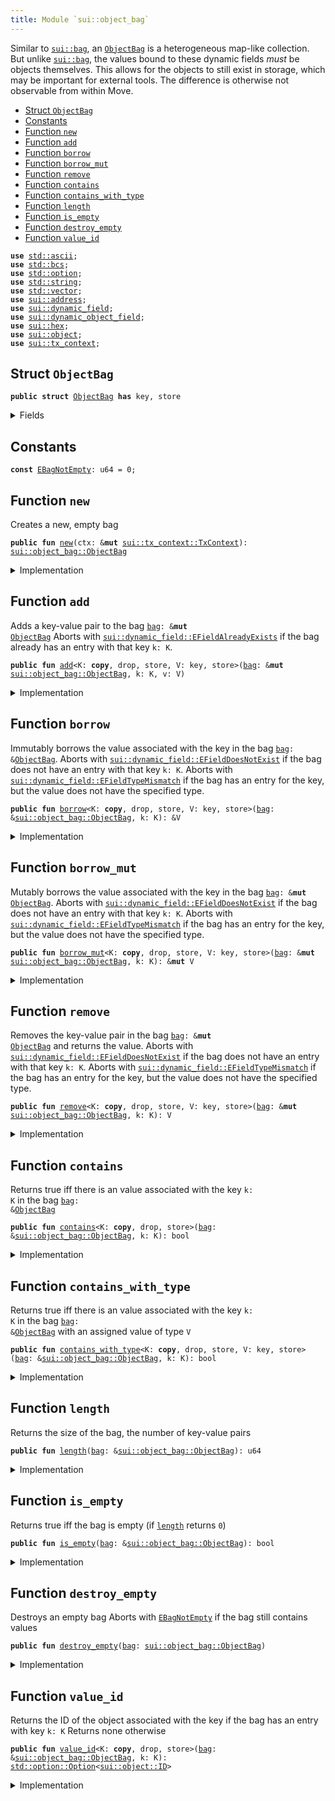 ```yaml
---
title: Module `sui::object_bag`
---
```


Similar to <code><a href="../sui/bag.md#sui_bag">sui::bag</a></code>, an <code><a href="../sui/object_bag.md#sui_object_bag_ObjectBag">ObjectBag</a></code> is a heterogeneous map-like collection. But unlike
<code><a href="../sui/bag.md#sui_bag">sui::bag</a></code>, the values bound to these dynamic fields _must_ be objects themselves. This allows
for the objects to still exist in storage, which may be important for external tools.
The difference is otherwise not observable from within Move.


-  [Struct `ObjectBag`](#sui_object_bag_ObjectBag)
-  [Constants](#@Constants_0)
-  [Function `new`](#sui_object_bag_new)
-  [Function `add`](#sui_object_bag_add)
-  [Function `borrow`](#sui_object_bag_borrow)
-  [Function `borrow_mut`](#sui_object_bag_borrow_mut)
-  [Function `remove`](#sui_object_bag_remove)
-  [Function `contains`](#sui_object_bag_contains)
-  [Function `contains_with_type`](#sui_object_bag_contains_with_type)
-  [Function `length`](#sui_object_bag_length)
-  [Function `is_empty`](#sui_object_bag_is_empty)
-  [Function `destroy_empty`](#sui_object_bag_destroy_empty)
-  [Function `value_id`](#sui_object_bag_value_id)


<pre><code><b>use</b> <a href="../std/ascii.md#std_ascii">std::ascii</a>;
<b>use</b> <a href="../std/bcs.md#std_bcs">std::bcs</a>;
<b>use</b> <a href="../std/option.md#std_option">std::option</a>;
<b>use</b> <a href="../std/string.md#std_string">std::string</a>;
<b>use</b> <a href="../std/vector.md#std_vector">std::vector</a>;
<b>use</b> <a href="../sui/address.md#sui_address">sui::address</a>;
<b>use</b> <a href="../sui/dynamic_field.md#sui_dynamic_field">sui::dynamic_field</a>;
<b>use</b> <a href="../sui/dynamic_object_field.md#sui_dynamic_object_field">sui::dynamic_object_field</a>;
<b>use</b> <a href="../sui/hex.md#sui_hex">sui::hex</a>;
<b>use</b> <a href="../sui/object.md#sui_object">sui::object</a>;
<b>use</b> <a href="../sui/tx_context.md#sui_tx_context">sui::tx_context</a>;
</code></pre>



<a name="sui_object_bag_ObjectBag"></a>

## Struct `ObjectBag`



<pre><code><b>public</b> <b>struct</b> <a href="../sui/object_bag.md#sui_object_bag_ObjectBag">ObjectBag</a> <b>has</b> key, store
</code></pre>



<details>
<summary>Fields</summary>


<dl>
<dt>
<code>id: <a href="../sui/object.md#sui_object_UID">sui::object::UID</a></code>
</dt>
<dd>
 the ID of this bag
</dd>
<dt>
<code>size: u64</code>
</dt>
<dd>
 the number of key-value pairs in the bag
</dd>
</dl>


</details>

<a name="@Constants_0"></a>

## Constants


<a name="sui_object_bag_EBagNotEmpty"></a>



<pre><code><b>const</b> <a href="../sui/object_bag.md#sui_object_bag_EBagNotEmpty">EBagNotEmpty</a>: u64 = 0;
</code></pre>



<a name="sui_object_bag_new"></a>

## Function `new`

Creates a new, empty bag


<pre><code><b>public</b> <b>fun</b> <a href="../sui/object_bag.md#sui_object_bag_new">new</a>(ctx: &<b>mut</b> <a href="../sui/tx_context.md#sui_tx_context_TxContext">sui::tx_context::TxContext</a>): <a href="../sui/object_bag.md#sui_object_bag_ObjectBag">sui::object_bag::ObjectBag</a>
</code></pre>



<details>
<summary>Implementation</summary>


<pre><code><b>public</b> <b>fun</b> <a href="../sui/object_bag.md#sui_object_bag_new">new</a>(ctx: &<b>mut</b> TxContext): <a href="../sui/object_bag.md#sui_object_bag_ObjectBag">ObjectBag</a> {
    <a href="../sui/object_bag.md#sui_object_bag_ObjectBag">ObjectBag</a> {
        id: <a href="../sui/object.md#sui_object_new">object::new</a>(ctx),
        size: 0,
    }
}
</code></pre>



</details>

<a name="sui_object_bag_add"></a>

## Function `add`

Adds a key-value pair to the bag <code><a href="../sui/bag.md#sui_bag">bag</a>: &<b>mut</b> <a href="../sui/object_bag.md#sui_object_bag_ObjectBag">ObjectBag</a></code>
Aborts with <code><a href="../sui/dynamic_field.md#sui_dynamic_field_EFieldAlreadyExists">sui::dynamic_field::EFieldAlreadyExists</a></code> if the bag already has an entry with
that key <code>k: K</code>.


<pre><code><b>public</b> <b>fun</b> <a href="../sui/object_bag.md#sui_object_bag_add">add</a>&lt;K: <b>copy</b>, drop, store, V: key, store&gt;(<a href="../sui/bag.md#sui_bag">bag</a>: &<b>mut</b> <a href="../sui/object_bag.md#sui_object_bag_ObjectBag">sui::object_bag::ObjectBag</a>, k: K, v: V)
</code></pre>



<details>
<summary>Implementation</summary>


<pre><code><b>public</b> <b>fun</b> <a href="../sui/object_bag.md#sui_object_bag_add">add</a>&lt;K: <b>copy</b> + drop + store, V: key + store&gt;(<a href="../sui/bag.md#sui_bag">bag</a>: &<b>mut</b> <a href="../sui/object_bag.md#sui_object_bag_ObjectBag">ObjectBag</a>, k: K, v: V) {
    ofield::add(&<b>mut</b> <a href="../sui/bag.md#sui_bag">bag</a>.id, k, v);
    <a href="../sui/bag.md#sui_bag">bag</a>.size = <a href="../sui/bag.md#sui_bag">bag</a>.size + 1;
}
</code></pre>



</details>

<a name="sui_object_bag_borrow"></a>

## Function `borrow`

Immutably borrows the value associated with the key in the bag <code><a href="../sui/bag.md#sui_bag">bag</a>: &<a href="../sui/object_bag.md#sui_object_bag_ObjectBag">ObjectBag</a></code>.
Aborts with <code><a href="../sui/dynamic_field.md#sui_dynamic_field_EFieldDoesNotExist">sui::dynamic_field::EFieldDoesNotExist</a></code> if the bag does not have an entry with
that key <code>k: K</code>.
Aborts with <code><a href="../sui/dynamic_field.md#sui_dynamic_field_EFieldTypeMismatch">sui::dynamic_field::EFieldTypeMismatch</a></code> if the bag has an entry for the key, but
the value does not have the specified type.


<pre><code><b>public</b> <b>fun</b> <a href="../sui/borrow.md#sui_borrow">borrow</a>&lt;K: <b>copy</b>, drop, store, V: key, store&gt;(<a href="../sui/bag.md#sui_bag">bag</a>: &<a href="../sui/object_bag.md#sui_object_bag_ObjectBag">sui::object_bag::ObjectBag</a>, k: K): &V
</code></pre>



<details>
<summary>Implementation</summary>


<pre><code><b>public</b> <b>fun</b> <a href="../sui/borrow.md#sui_borrow">borrow</a>&lt;K: <b>copy</b> + drop + store, V: key + store&gt;(<a href="../sui/bag.md#sui_bag">bag</a>: &<a href="../sui/object_bag.md#sui_object_bag_ObjectBag">ObjectBag</a>, k: K): &V {
    ofield::borrow(&<a href="../sui/bag.md#sui_bag">bag</a>.id, k)
}
</code></pre>



</details>

<a name="sui_object_bag_borrow_mut"></a>

## Function `borrow_mut`

Mutably borrows the value associated with the key in the bag <code><a href="../sui/bag.md#sui_bag">bag</a>: &<b>mut</b> <a href="../sui/object_bag.md#sui_object_bag_ObjectBag">ObjectBag</a></code>.
Aborts with <code><a href="../sui/dynamic_field.md#sui_dynamic_field_EFieldDoesNotExist">sui::dynamic_field::EFieldDoesNotExist</a></code> if the bag does not have an entry with
that key <code>k: K</code>.
Aborts with <code><a href="../sui/dynamic_field.md#sui_dynamic_field_EFieldTypeMismatch">sui::dynamic_field::EFieldTypeMismatch</a></code> if the bag has an entry for the key, but
the value does not have the specified type.


<pre><code><b>public</b> <b>fun</b> <a href="../sui/object_bag.md#sui_object_bag_borrow_mut">borrow_mut</a>&lt;K: <b>copy</b>, drop, store, V: key, store&gt;(<a href="../sui/bag.md#sui_bag">bag</a>: &<b>mut</b> <a href="../sui/object_bag.md#sui_object_bag_ObjectBag">sui::object_bag::ObjectBag</a>, k: K): &<b>mut</b> V
</code></pre>



<details>
<summary>Implementation</summary>


<pre><code><b>public</b> <b>fun</b> <a href="../sui/object_bag.md#sui_object_bag_borrow_mut">borrow_mut</a>&lt;K: <b>copy</b> + drop + store, V: key + store&gt;(<a href="../sui/bag.md#sui_bag">bag</a>: &<b>mut</b> <a href="../sui/object_bag.md#sui_object_bag_ObjectBag">ObjectBag</a>, k: K): &<b>mut</b> V {
    ofield::borrow_mut(&<b>mut</b> <a href="../sui/bag.md#sui_bag">bag</a>.id, k)
}
</code></pre>



</details>

<a name="sui_object_bag_remove"></a>

## Function `remove`

Removes the key-value pair in the bag <code><a href="../sui/bag.md#sui_bag">bag</a>: &<b>mut</b> <a href="../sui/object_bag.md#sui_object_bag_ObjectBag">ObjectBag</a></code> and returns the value.
Aborts with <code><a href="../sui/dynamic_field.md#sui_dynamic_field_EFieldDoesNotExist">sui::dynamic_field::EFieldDoesNotExist</a></code> if the bag does not have an entry with
that key <code>k: K</code>.
Aborts with <code><a href="../sui/dynamic_field.md#sui_dynamic_field_EFieldTypeMismatch">sui::dynamic_field::EFieldTypeMismatch</a></code> if the bag has an entry for the key, but
the value does not have the specified type.


<pre><code><b>public</b> <b>fun</b> <a href="../sui/object_bag.md#sui_object_bag_remove">remove</a>&lt;K: <b>copy</b>, drop, store, V: key, store&gt;(<a href="../sui/bag.md#sui_bag">bag</a>: &<b>mut</b> <a href="../sui/object_bag.md#sui_object_bag_ObjectBag">sui::object_bag::ObjectBag</a>, k: K): V
</code></pre>



<details>
<summary>Implementation</summary>


<pre><code><b>public</b> <b>fun</b> <a href="../sui/object_bag.md#sui_object_bag_remove">remove</a>&lt;K: <b>copy</b> + drop + store, V: key + store&gt;(<a href="../sui/bag.md#sui_bag">bag</a>: &<b>mut</b> <a href="../sui/object_bag.md#sui_object_bag_ObjectBag">ObjectBag</a>, k: K): V {
    <b>let</b> v = ofield::remove(&<b>mut</b> <a href="../sui/bag.md#sui_bag">bag</a>.id, k);
    <a href="../sui/bag.md#sui_bag">bag</a>.size = <a href="../sui/bag.md#sui_bag">bag</a>.size - 1;
    v
}
</code></pre>



</details>

<a name="sui_object_bag_contains"></a>

## Function `contains`

Returns true iff there is an value associated with the key <code>k: K</code> in the bag <code><a href="../sui/bag.md#sui_bag">bag</a>: &<a href="../sui/object_bag.md#sui_object_bag_ObjectBag">ObjectBag</a></code>


<pre><code><b>public</b> <b>fun</b> <a href="../sui/object_bag.md#sui_object_bag_contains">contains</a>&lt;K: <b>copy</b>, drop, store&gt;(<a href="../sui/bag.md#sui_bag">bag</a>: &<a href="../sui/object_bag.md#sui_object_bag_ObjectBag">sui::object_bag::ObjectBag</a>, k: K): bool
</code></pre>



<details>
<summary>Implementation</summary>


<pre><code><b>public</b> <b>fun</b> <a href="../sui/object_bag.md#sui_object_bag_contains">contains</a>&lt;K: <b>copy</b> + drop + store&gt;(<a href="../sui/bag.md#sui_bag">bag</a>: &<a href="../sui/object_bag.md#sui_object_bag_ObjectBag">ObjectBag</a>, k: K): bool {
    ofield::exists_&lt;K&gt;(&<a href="../sui/bag.md#sui_bag">bag</a>.id, k)
}
</code></pre>



</details>

<a name="sui_object_bag_contains_with_type"></a>

## Function `contains_with_type`

Returns true iff there is an value associated with the key <code>k: K</code> in the bag <code><a href="../sui/bag.md#sui_bag">bag</a>: &<a href="../sui/object_bag.md#sui_object_bag_ObjectBag">ObjectBag</a></code>
with an assigned value of type <code>V</code>


<pre><code><b>public</b> <b>fun</b> <a href="../sui/object_bag.md#sui_object_bag_contains_with_type">contains_with_type</a>&lt;K: <b>copy</b>, drop, store, V: key, store&gt;(<a href="../sui/bag.md#sui_bag">bag</a>: &<a href="../sui/object_bag.md#sui_object_bag_ObjectBag">sui::object_bag::ObjectBag</a>, k: K): bool
</code></pre>



<details>
<summary>Implementation</summary>


<pre><code><b>public</b> <b>fun</b> <a href="../sui/object_bag.md#sui_object_bag_contains_with_type">contains_with_type</a>&lt;K: <b>copy</b> + drop + store, V: key + store&gt;(<a href="../sui/bag.md#sui_bag">bag</a>: &<a href="../sui/object_bag.md#sui_object_bag_ObjectBag">ObjectBag</a>, k: K): bool {
    ofield::exists_with_type&lt;K, V&gt;(&<a href="../sui/bag.md#sui_bag">bag</a>.id, k)
}
</code></pre>



</details>

<a name="sui_object_bag_length"></a>

## Function `length`

Returns the size of the bag, the number of key-value pairs


<pre><code><b>public</b> <b>fun</b> <a href="../sui/object_bag.md#sui_object_bag_length">length</a>(<a href="../sui/bag.md#sui_bag">bag</a>: &<a href="../sui/object_bag.md#sui_object_bag_ObjectBag">sui::object_bag::ObjectBag</a>): u64
</code></pre>



<details>
<summary>Implementation</summary>


<pre><code><b>public</b> <b>fun</b> <a href="../sui/object_bag.md#sui_object_bag_length">length</a>(<a href="../sui/bag.md#sui_bag">bag</a>: &<a href="../sui/object_bag.md#sui_object_bag_ObjectBag">ObjectBag</a>): u64 {
    <a href="../sui/bag.md#sui_bag">bag</a>.size
}
</code></pre>



</details>

<a name="sui_object_bag_is_empty"></a>

## Function `is_empty`

Returns true iff the bag is empty (if <code><a href="../sui/object_bag.md#sui_object_bag_length">length</a></code> returns <code>0</code>)


<pre><code><b>public</b> <b>fun</b> <a href="../sui/object_bag.md#sui_object_bag_is_empty">is_empty</a>(<a href="../sui/bag.md#sui_bag">bag</a>: &<a href="../sui/object_bag.md#sui_object_bag_ObjectBag">sui::object_bag::ObjectBag</a>): bool
</code></pre>



<details>
<summary>Implementation</summary>


<pre><code><b>public</b> <b>fun</b> <a href="../sui/object_bag.md#sui_object_bag_is_empty">is_empty</a>(<a href="../sui/bag.md#sui_bag">bag</a>: &<a href="../sui/object_bag.md#sui_object_bag_ObjectBag">ObjectBag</a>): bool {
    <a href="../sui/bag.md#sui_bag">bag</a>.size == 0
}
</code></pre>



</details>

<a name="sui_object_bag_destroy_empty"></a>

## Function `destroy_empty`

Destroys an empty bag
Aborts with <code><a href="../sui/object_bag.md#sui_object_bag_EBagNotEmpty">EBagNotEmpty</a></code> if the bag still contains values


<pre><code><b>public</b> <b>fun</b> <a href="../sui/object_bag.md#sui_object_bag_destroy_empty">destroy_empty</a>(<a href="../sui/bag.md#sui_bag">bag</a>: <a href="../sui/object_bag.md#sui_object_bag_ObjectBag">sui::object_bag::ObjectBag</a>)
</code></pre>



<details>
<summary>Implementation</summary>


<pre><code><b>public</b> <b>fun</b> <a href="../sui/object_bag.md#sui_object_bag_destroy_empty">destroy_empty</a>(<a href="../sui/bag.md#sui_bag">bag</a>: <a href="../sui/object_bag.md#sui_object_bag_ObjectBag">ObjectBag</a>) {
    <b>let</b> <a href="../sui/object_bag.md#sui_object_bag_ObjectBag">ObjectBag</a> { id, size } = <a href="../sui/bag.md#sui_bag">bag</a>;
    <b>assert</b>!(size == 0, <a href="../sui/object_bag.md#sui_object_bag_EBagNotEmpty">EBagNotEmpty</a>);
    id.delete()
}
</code></pre>



</details>

<a name="sui_object_bag_value_id"></a>

## Function `value_id`

Returns the ID of the object associated with the key if the bag has an entry with key <code>k: K</code>
Returns none otherwise


<pre><code><b>public</b> <b>fun</b> <a href="../sui/object_bag.md#sui_object_bag_value_id">value_id</a>&lt;K: <b>copy</b>, drop, store&gt;(<a href="../sui/bag.md#sui_bag">bag</a>: &<a href="../sui/object_bag.md#sui_object_bag_ObjectBag">sui::object_bag::ObjectBag</a>, k: K): <a href="../std/option.md#std_option_Option">std::option::Option</a>&lt;<a href="../sui/object.md#sui_object_ID">sui::object::ID</a>&gt;
</code></pre>



<details>
<summary>Implementation</summary>


<pre><code><b>public</b> <b>fun</b> <a href="../sui/object_bag.md#sui_object_bag_value_id">value_id</a>&lt;K: <b>copy</b> + drop + store&gt;(<a href="../sui/bag.md#sui_bag">bag</a>: &<a href="../sui/object_bag.md#sui_object_bag_ObjectBag">ObjectBag</a>, k: K): Option&lt;ID&gt; {
    ofield::id(&<a href="../sui/bag.md#sui_bag">bag</a>.id, k)
}
</code></pre>



</details>
